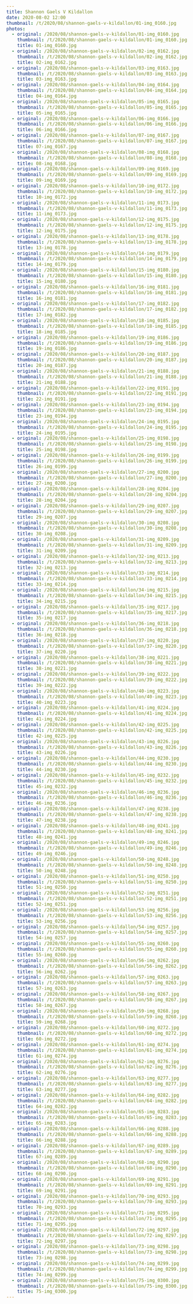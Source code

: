 ```yaml
---
title: Shannon Gaels V Kildallon
date: 2020-08-02 12:00
thumbnail: /t/2020/08/shannon-gaels-v-kildallon/01-img_0160.jpg
photos:
  - original: /2020/08/shannon-gaels-v-kildallon/01-img_0160.jpg
    thumbnail: /t/2020/08/shannon-gaels-v-kildallon/01-img_0160.jpg
    title: 01-img_0160.jpg
  - original: /2020/08/shannon-gaels-v-kildallon/02-img_0162.jpg
    thumbnail: /t/2020/08/shannon-gaels-v-kildallon/02-img_0162.jpg
    title: 02-img_0162.jpg
  - original: /2020/08/shannon-gaels-v-kildallon/03-img_0163.jpg
    thumbnail: /t/2020/08/shannon-gaels-v-kildallon/03-img_0163.jpg
    title: 03-img_0163.jpg
  - original: /2020/08/shannon-gaels-v-kildallon/04-img_0164.jpg
    thumbnail: /t/2020/08/shannon-gaels-v-kildallon/04-img_0164.jpg
    title: 04-img_0164.jpg
  - original: /2020/08/shannon-gaels-v-kildallon/05-img_0165.jpg
    thumbnail: /t/2020/08/shannon-gaels-v-kildallon/05-img_0165.jpg
    title: 05-img_0165.jpg
  - original: /2020/08/shannon-gaels-v-kildallon/06-img_0166.jpg
    thumbnail: /t/2020/08/shannon-gaels-v-kildallon/06-img_0166.jpg
    title: 06-img_0166.jpg
  - original: /2020/08/shannon-gaels-v-kildallon/07-img_0167.jpg
    thumbnail: /t/2020/08/shannon-gaels-v-kildallon/07-img_0167.jpg
    title: 07-img_0167.jpg
  - original: /2020/08/shannon-gaels-v-kildallon/08-img_0168.jpg
    thumbnail: /t/2020/08/shannon-gaels-v-kildallon/08-img_0168.jpg
    title: 08-img_0168.jpg
  - original: /2020/08/shannon-gaels-v-kildallon/09-img_0169.jpg
    thumbnail: /t/2020/08/shannon-gaels-v-kildallon/09-img_0169.jpg
    title: 09-img_0169.jpg
  - original: /2020/08/shannon-gaels-v-kildallon/10-img_0172.jpg
    thumbnail: /t/2020/08/shannon-gaels-v-kildallon/10-img_0172.jpg
    title: 10-img_0172.jpg
  - original: /2020/08/shannon-gaels-v-kildallon/11-img_0173.jpg
    thumbnail: /t/2020/08/shannon-gaels-v-kildallon/11-img_0173.jpg
    title: 11-img_0173.jpg
  - original: /2020/08/shannon-gaels-v-kildallon/12-img_0175.jpg
    thumbnail: /t/2020/08/shannon-gaels-v-kildallon/12-img_0175.jpg
    title: 12-img_0175.jpg
  - original: /2020/08/shannon-gaels-v-kildallon/13-img_0178.jpg
    thumbnail: /t/2020/08/shannon-gaels-v-kildallon/13-img_0178.jpg
    title: 13-img_0178.jpg
  - original: /2020/08/shannon-gaels-v-kildallon/14-img_0179.jpg
    thumbnail: /t/2020/08/shannon-gaels-v-kildallon/14-img_0179.jpg
    title: 14-img_0179.jpg
  - original: /2020/08/shannon-gaels-v-kildallon/15-img_0180.jpg
    thumbnail: /t/2020/08/shannon-gaels-v-kildallon/15-img_0180.jpg
    title: 15-img_0180.jpg
  - original: /2020/08/shannon-gaels-v-kildallon/16-img_0181.jpg
    thumbnail: /t/2020/08/shannon-gaels-v-kildallon/16-img_0181.jpg
    title: 16-img_0181.jpg
  - original: /2020/08/shannon-gaels-v-kildallon/17-img_0182.jpg
    thumbnail: /t/2020/08/shannon-gaels-v-kildallon/17-img_0182.jpg
    title: 17-img_0182.jpg
  - original: /2020/08/shannon-gaels-v-kildallon/18-img_0185.jpg
    thumbnail: /t/2020/08/shannon-gaels-v-kildallon/18-img_0185.jpg
    title: 18-img_0185.jpg
  - original: /2020/08/shannon-gaels-v-kildallon/19-img_0186.jpg
    thumbnail: /t/2020/08/shannon-gaels-v-kildallon/19-img_0186.jpg
    title: 19-img_0186.jpg
  - original: /2020/08/shannon-gaels-v-kildallon/20-img_0187.jpg
    thumbnail: /t/2020/08/shannon-gaels-v-kildallon/20-img_0187.jpg
    title: 20-img_0187.jpg
  - original: /2020/08/shannon-gaels-v-kildallon/21-img_0188.jpg
    thumbnail: /t/2020/08/shannon-gaels-v-kildallon/21-img_0188.jpg
    title: 21-img_0188.jpg
  - original: /2020/08/shannon-gaels-v-kildallon/22-img_0191.jpg
    thumbnail: /t/2020/08/shannon-gaels-v-kildallon/22-img_0191.jpg
    title: 22-img_0191.jpg
  - original: /2020/08/shannon-gaels-v-kildallon/23-img_0194.jpg
    thumbnail: /t/2020/08/shannon-gaels-v-kildallon/23-img_0194.jpg
    title: 23-img_0194.jpg
  - original: /2020/08/shannon-gaels-v-kildallon/24-img_0195.jpg
    thumbnail: /t/2020/08/shannon-gaels-v-kildallon/24-img_0195.jpg
    title: 24-img_0195.jpg
  - original: /2020/08/shannon-gaels-v-kildallon/25-img_0198.jpg
    thumbnail: /t/2020/08/shannon-gaels-v-kildallon/25-img_0198.jpg
    title: 25-img_0198.jpg
  - original: /2020/08/shannon-gaels-v-kildallon/26-img_0199.jpg
    thumbnail: /t/2020/08/shannon-gaels-v-kildallon/26-img_0199.jpg
    title: 26-img_0199.jpg
  - original: /2020/08/shannon-gaels-v-kildallon/27-img_0200.jpg
    thumbnail: /t/2020/08/shannon-gaels-v-kildallon/27-img_0200.jpg
    title: 27-img_0200.jpg
  - original: /2020/08/shannon-gaels-v-kildallon/28-img_0204.jpg
    thumbnail: /t/2020/08/shannon-gaels-v-kildallon/28-img_0204.jpg
    title: 28-img_0204.jpg
  - original: /2020/08/shannon-gaels-v-kildallon/29-img_0207.jpg
    thumbnail: /t/2020/08/shannon-gaels-v-kildallon/29-img_0207.jpg
    title: 29-img_0207.jpg
  - original: /2020/08/shannon-gaels-v-kildallon/30-img_0208.jpg
    thumbnail: /t/2020/08/shannon-gaels-v-kildallon/30-img_0208.jpg
    title: 30-img_0208.jpg
  - original: /2020/08/shannon-gaels-v-kildallon/31-img_0209.jpg
    thumbnail: /t/2020/08/shannon-gaels-v-kildallon/31-img_0209.jpg
    title: 31-img_0209.jpg
  - original: /2020/08/shannon-gaels-v-kildallon/32-img_0213.jpg
    thumbnail: /t/2020/08/shannon-gaels-v-kildallon/32-img_0213.jpg
    title: 32-img_0213.jpg
  - original: /2020/08/shannon-gaels-v-kildallon/33-img_0214.jpg
    thumbnail: /t/2020/08/shannon-gaels-v-kildallon/33-img_0214.jpg
    title: 33-img_0214.jpg
  - original: /2020/08/shannon-gaels-v-kildallon/34-img_0215.jpg
    thumbnail: /t/2020/08/shannon-gaels-v-kildallon/34-img_0215.jpg
    title: 34-img_0215.jpg
  - original: /2020/08/shannon-gaels-v-kildallon/35-img_0217.jpg
    thumbnail: /t/2020/08/shannon-gaels-v-kildallon/35-img_0217.jpg
    title: 35-img_0217.jpg
  - original: /2020/08/shannon-gaels-v-kildallon/36-img_0218.jpg
    thumbnail: /t/2020/08/shannon-gaels-v-kildallon/36-img_0218.jpg
    title: 36-img_0218.jpg
  - original: /2020/08/shannon-gaels-v-kildallon/37-img_0220.jpg
    thumbnail: /t/2020/08/shannon-gaels-v-kildallon/37-img_0220.jpg
    title: 37-img_0220.jpg
  - original: /2020/08/shannon-gaels-v-kildallon/38-img_0221.jpg
    thumbnail: /t/2020/08/shannon-gaels-v-kildallon/38-img_0221.jpg
    title: 38-img_0221.jpg
  - original: /2020/08/shannon-gaels-v-kildallon/39-img_0222.jpg
    thumbnail: /t/2020/08/shannon-gaels-v-kildallon/39-img_0222.jpg
    title: 39-img_0222.jpg
  - original: /2020/08/shannon-gaels-v-kildallon/40-img_0223.jpg
    thumbnail: /t/2020/08/shannon-gaels-v-kildallon/40-img_0223.jpg
    title: 40-img_0223.jpg
  - original: /2020/08/shannon-gaels-v-kildallon/41-img_0224.jpg
    thumbnail: /t/2020/08/shannon-gaels-v-kildallon/41-img_0224.jpg
    title: 41-img_0224.jpg
  - original: /2020/08/shannon-gaels-v-kildallon/42-img_0225.jpg
    thumbnail: /t/2020/08/shannon-gaels-v-kildallon/42-img_0225.jpg
    title: 42-img_0225.jpg
  - original: /2020/08/shannon-gaels-v-kildallon/43-img_0226.jpg
    thumbnail: /t/2020/08/shannon-gaels-v-kildallon/43-img_0226.jpg
    title: 43-img_0226.jpg
  - original: /2020/08/shannon-gaels-v-kildallon/44-img_0230.jpg
    thumbnail: /t/2020/08/shannon-gaels-v-kildallon/44-img_0230.jpg
    title: 44-img_0230.jpg
  - original: /2020/08/shannon-gaels-v-kildallon/45-img_0232.jpg
    thumbnail: /t/2020/08/shannon-gaels-v-kildallon/45-img_0232.jpg
    title: 45-img_0232.jpg
  - original: /2020/08/shannon-gaels-v-kildallon/46-img_0236.jpg
    thumbnail: /t/2020/08/shannon-gaels-v-kildallon/46-img_0236.jpg
    title: 46-img_0236.jpg
  - original: /2020/08/shannon-gaels-v-kildallon/47-img_0238.jpg
    thumbnail: /t/2020/08/shannon-gaels-v-kildallon/47-img_0238.jpg
    title: 47-img_0238.jpg
  - original: /2020/08/shannon-gaels-v-kildallon/48-img_0241.jpg
    thumbnail: /t/2020/08/shannon-gaels-v-kildallon/48-img_0241.jpg
    title: 48-img_0241.jpg
  - original: /2020/08/shannon-gaels-v-kildallon/49-img_0246.jpg
    thumbnail: /t/2020/08/shannon-gaels-v-kildallon/49-img_0246.jpg
    title: 49-img_0246.jpg
  - original: /2020/08/shannon-gaels-v-kildallon/50-img_0248.jpg
    thumbnail: /t/2020/08/shannon-gaels-v-kildallon/50-img_0248.jpg
    title: 50-img_0248.jpg
  - original: /2020/08/shannon-gaels-v-kildallon/51-img_0250.jpg
    thumbnail: /t/2020/08/shannon-gaels-v-kildallon/51-img_0250.jpg
    title: 51-img_0250.jpg
  - original: /2020/08/shannon-gaels-v-kildallon/52-img_0251.jpg
    thumbnail: /t/2020/08/shannon-gaels-v-kildallon/52-img_0251.jpg
    title: 52-img_0251.jpg
  - original: /2020/08/shannon-gaels-v-kildallon/53-img_0256.jpg
    thumbnail: /t/2020/08/shannon-gaels-v-kildallon/53-img_0256.jpg
    title: 53-img_0256.jpg
  - original: /2020/08/shannon-gaels-v-kildallon/54-img_0257.jpg
    thumbnail: /t/2020/08/shannon-gaels-v-kildallon/54-img_0257.jpg
    title: 54-img_0257.jpg
  - original: /2020/08/shannon-gaels-v-kildallon/55-img_0260.jpg
    thumbnail: /t/2020/08/shannon-gaels-v-kildallon/55-img_0260.jpg
    title: 55-img_0260.jpg
  - original: /2020/08/shannon-gaels-v-kildallon/56-img_0262.jpg
    thumbnail: /t/2020/08/shannon-gaels-v-kildallon/56-img_0262.jpg
    title: 56-img_0262.jpg
  - original: /2020/08/shannon-gaels-v-kildallon/57-img_0263.jpg
    thumbnail: /t/2020/08/shannon-gaels-v-kildallon/57-img_0263.jpg
    title: 57-img_0263.jpg
  - original: /2020/08/shannon-gaels-v-kildallon/58-img_0267.jpg
    thumbnail: /t/2020/08/shannon-gaels-v-kildallon/58-img_0267.jpg
    title: 58-img_0267.jpg
  - original: /2020/08/shannon-gaels-v-kildallon/59-img_0268.jpg
    thumbnail: /t/2020/08/shannon-gaels-v-kildallon/59-img_0268.jpg
    title: 59-img_0268.jpg
  - original: /2020/08/shannon-gaels-v-kildallon/60-img_0272.jpg
    thumbnail: /t/2020/08/shannon-gaels-v-kildallon/60-img_0272.jpg
    title: 60-img_0272.jpg
  - original: /2020/08/shannon-gaels-v-kildallon/61-img_0274.jpg
    thumbnail: /t/2020/08/shannon-gaels-v-kildallon/61-img_0274.jpg
    title: 61-img_0274.jpg
  - original: /2020/08/shannon-gaels-v-kildallon/62-img_0276.jpg
    thumbnail: /t/2020/08/shannon-gaels-v-kildallon/62-img_0276.jpg
    title: 62-img_0276.jpg
  - original: /2020/08/shannon-gaels-v-kildallon/63-img_0277.jpg
    thumbnail: /t/2020/08/shannon-gaels-v-kildallon/63-img_0277.jpg
    title: 63-img_0277.jpg
  - original: /2020/08/shannon-gaels-v-kildallon/64-img_0282.jpg
    thumbnail: /t/2020/08/shannon-gaels-v-kildallon/64-img_0282.jpg
    title: 64-img_0282.jpg
  - original: /2020/08/shannon-gaels-v-kildallon/65-img_0283.jpg
    thumbnail: /t/2020/08/shannon-gaels-v-kildallon/65-img_0283.jpg
    title: 65-img_0283.jpg
  - original: /2020/08/shannon-gaels-v-kildallon/66-img_0288.jpg
    thumbnail: /t/2020/08/shannon-gaels-v-kildallon/66-img_0288.jpg
    title: 66-img_0288.jpg
  - original: /2020/08/shannon-gaels-v-kildallon/67-img_0289.jpg
    thumbnail: /t/2020/08/shannon-gaels-v-kildallon/67-img_0289.jpg
    title: 67-img_0289.jpg
  - original: /2020/08/shannon-gaels-v-kildallon/68-img_0290.jpg
    thumbnail: /t/2020/08/shannon-gaels-v-kildallon/68-img_0290.jpg
    title: 68-img_0290.jpg
  - original: /2020/08/shannon-gaels-v-kildallon/69-img_0291.jpg
    thumbnail: /t/2020/08/shannon-gaels-v-kildallon/69-img_0291.jpg
    title: 69-img_0291.jpg
  - original: /2020/08/shannon-gaels-v-kildallon/70-img_0293.jpg
    thumbnail: /t/2020/08/shannon-gaels-v-kildallon/70-img_0293.jpg
    title: 70-img_0293.jpg
  - original: /2020/08/shannon-gaels-v-kildallon/71-img_0295.jpg
    thumbnail: /t/2020/08/shannon-gaels-v-kildallon/71-img_0295.jpg
    title: 71-img_0295.jpg
  - original: /2020/08/shannon-gaels-v-kildallon/72-img_0297.jpg
    thumbnail: /t/2020/08/shannon-gaels-v-kildallon/72-img_0297.jpg
    title: 72-img_0297.jpg
  - original: /2020/08/shannon-gaels-v-kildallon/73-img_0298.jpg
    thumbnail: /t/2020/08/shannon-gaels-v-kildallon/73-img_0298.jpg
    title: 73-img_0298.jpg
  - original: /2020/08/shannon-gaels-v-kildallon/74-img_0299.jpg
    thumbnail: /t/2020/08/shannon-gaels-v-kildallon/74-img_0299.jpg
    title: 74-img_0299.jpg
  - original: /2020/08/shannon-gaels-v-kildallon/75-img_0300.jpg
    thumbnail: /t/2020/08/shannon-gaels-v-kildallon/75-img_0300.jpg
    title: 75-img_0300.jpg
---
```

